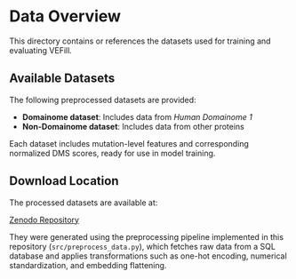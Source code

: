 # Data Overview

This directory contains or references the datasets used for training and evaluating VEFill.

## Available Datasets

The following preprocessed datasets are provided:

- **Domainome dataset**: Includes data from _Human Domainome 1_ 
- **Non-Domainome dataset**: Includes data from other proteins

Each dataset includes mutation-level features and corresponding normalized DMS scores, ready for use in model training.

## Download Location

The processed datasets are available at:

[Zenodo Repository](https://zenodo.org)

They were generated using the preprocessing pipeline implemented in this repository (`src/preprocess_data.py`), which fetches raw data from a SQL database and applies transformations such as one-hot encoding, numerical standardization, and embedding flattening.
